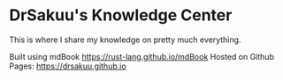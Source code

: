 # DrSakuu's Knowledge Center
This is where I share my knowledge on pretty much everything.

Built using mdBook https://rust-lang.github.io/mdBook
Hosted on Github Pages: https://drsakuu.github.io